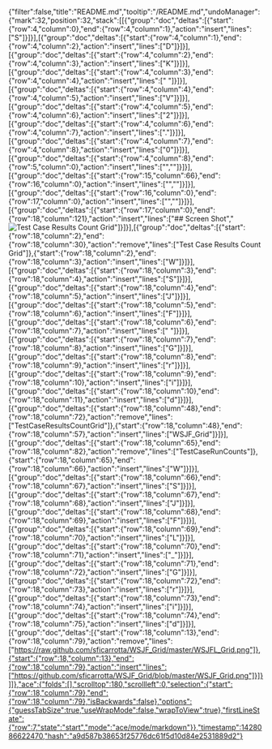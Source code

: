 {"filter":false,"title":"README.md","tooltip":"/README.md","undoManager":{"mark":32,"position":32,"stack":[[{"group":"doc","deltas":[{"start":{"row":4,"column":0},"end":{"row":4,"column":1},"action":"insert","lines":["S"]}]}],[{"group":"doc","deltas":[{"start":{"row":4,"column":1},"end":{"row":4,"column":2},"action":"insert","lines":["D"]}]}],[{"group":"doc","deltas":[{"start":{"row":4,"column":2},"end":{"row":4,"column":3},"action":"insert","lines":["K"]}]}],[{"group":"doc","deltas":[{"start":{"row":4,"column":3},"end":{"row":4,"column":4},"action":"insert","lines":[" "]}]}],[{"group":"doc","deltas":[{"start":{"row":4,"column":4},"end":{"row":4,"column":5},"action":"insert","lines":["V"]}]}],[{"group":"doc","deltas":[{"start":{"row":4,"column":5},"end":{"row":4,"column":6},"action":"insert","lines":["2"]}]}],[{"group":"doc","deltas":[{"start":{"row":4,"column":6},"end":{"row":4,"column":7},"action":"insert","lines":["."]}]}],[{"group":"doc","deltas":[{"start":{"row":4,"column":7},"end":{"row":4,"column":8},"action":"insert","lines":["0"]}]}],[{"group":"doc","deltas":[{"start":{"row":4,"column":8},"end":{"row":5,"column":0},"action":"insert","lines":["",""]}]}],[{"group":"doc","deltas":[{"start":{"row":15,"column":66},"end":{"row":16,"column":0},"action":"insert","lines":["",""]}]}],[{"group":"doc","deltas":[{"start":{"row":16,"column":0},"end":{"row":17,"column":0},"action":"insert","lines":["",""]}]}],[{"group":"doc","deltas":[{"start":{"row":17,"column":0},"end":{"row":18,"column":121},"action":"insert","lines":["## Screen Shot","![Test Case Results Count Grid](https://raw.github.com/sficarrotta/TestCaseResultsCountGrid/master/TestCaseRunCounts.png)"]}]}],[{"group":"doc","deltas":[{"start":{"row":18,"column":2},"end":{"row":18,"column":30},"action":"remove","lines":["Test Case Results Count Grid"]},{"start":{"row":18,"column":2},"end":{"row":18,"column":3},"action":"insert","lines":["W"]}]}],[{"group":"doc","deltas":[{"start":{"row":18,"column":3},"end":{"row":18,"column":4},"action":"insert","lines":["S"]}]}],[{"group":"doc","deltas":[{"start":{"row":18,"column":4},"end":{"row":18,"column":5},"action":"insert","lines":["J"]}]}],[{"group":"doc","deltas":[{"start":{"row":18,"column":5},"end":{"row":18,"column":6},"action":"insert","lines":["F"]}]}],[{"group":"doc","deltas":[{"start":{"row":18,"column":6},"end":{"row":18,"column":7},"action":"insert","lines":[" "]}]}],[{"group":"doc","deltas":[{"start":{"row":18,"column":7},"end":{"row":18,"column":8},"action":"insert","lines":["G"]}]}],[{"group":"doc","deltas":[{"start":{"row":18,"column":8},"end":{"row":18,"column":9},"action":"insert","lines":["r"]}]}],[{"group":"doc","deltas":[{"start":{"row":18,"column":9},"end":{"row":18,"column":10},"action":"insert","lines":["i"]}]}],[{"group":"doc","deltas":[{"start":{"row":18,"column":10},"end":{"row":18,"column":11},"action":"insert","lines":["d"]}]}],[{"group":"doc","deltas":[{"start":{"row":18,"column":48},"end":{"row":18,"column":72},"action":"remove","lines":["TestCaseResultsCountGrid"]},{"start":{"row":18,"column":48},"end":{"row":18,"column":57},"action":"insert","lines":["WSJF_Grid"]}]}],[{"group":"doc","deltas":[{"start":{"row":18,"column":65},"end":{"row":18,"column":82},"action":"remove","lines":["TestCaseRunCounts"]},{"start":{"row":18,"column":65},"end":{"row":18,"column":66},"action":"insert","lines":["W"]}]}],[{"group":"doc","deltas":[{"start":{"row":18,"column":66},"end":{"row":18,"column":67},"action":"insert","lines":["S"]}]}],[{"group":"doc","deltas":[{"start":{"row":18,"column":67},"end":{"row":18,"column":68},"action":"insert","lines":["J"]}]}],[{"group":"doc","deltas":[{"start":{"row":18,"column":68},"end":{"row":18,"column":69},"action":"insert","lines":["F"]}]}],[{"group":"doc","deltas":[{"start":{"row":18,"column":69},"end":{"row":18,"column":70},"action":"insert","lines":["L"]}]}],[{"group":"doc","deltas":[{"start":{"row":18,"column":70},"end":{"row":18,"column":71},"action":"insert","lines":["_"]}]}],[{"group":"doc","deltas":[{"start":{"row":18,"column":71},"end":{"row":18,"column":72},"action":"insert","lines":["G"]}]}],[{"group":"doc","deltas":[{"start":{"row":18,"column":72},"end":{"row":18,"column":73},"action":"insert","lines":["r"]}]}],[{"group":"doc","deltas":[{"start":{"row":18,"column":73},"end":{"row":18,"column":74},"action":"insert","lines":["i"]}]}],[{"group":"doc","deltas":[{"start":{"row":18,"column":74},"end":{"row":18,"column":75},"action":"insert","lines":["d"]}]}],[{"group":"doc","deltas":[{"start":{"row":18,"column":13},"end":{"row":18,"column":79},"action":"remove","lines":["https://raw.github.com/sficarrotta/WSJF_Grid/master/WSJFL_Grid.png"]},{"start":{"row":18,"column":13},"end":{"row":18,"column":79},"action":"insert","lines":["https://github.com/sficarrotta/WSJF_Grid/blob/master/WSJF_Grid.png"]}]}]]},"ace":{"folds":[],"scrolltop":180,"scrollleft":0,"selection":{"start":{"row":18,"column":79},"end":{"row":18,"column":79},"isBackwards":false},"options":{"guessTabSize":true,"useWrapMode":false,"wrapToView":true},"firstLineState":{"row":7,"state":"start","mode":"ace/mode/markdown"}},"timestamp":1428086622470,"hash":"a9d587b38653f25776dc61f5d10d84e2531889d2"}